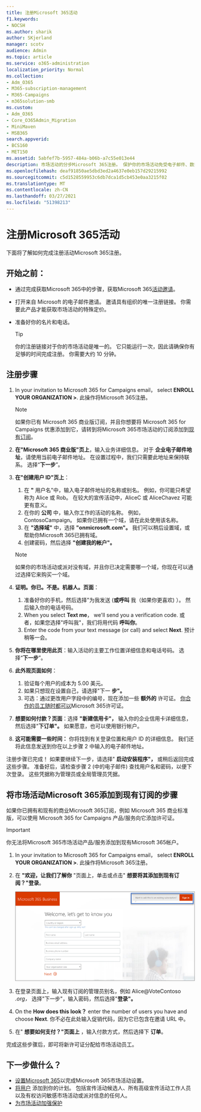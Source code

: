 ```yaml
---
title: 注册Microsoft 365活动
f1.keywords:
- NOCSH
ms.author: sharik
author: SKjerland
manager: scotv
audience: Admin
ms.topic: article
ms.service: o365-administration
localization_priority: Normal
ms.collection:
- Adm_O365
- M365-subscription-management
- M365-Campaigns
- m365solution-smb
ms.custom:
- Adm_O365
- Core_O365Admin_Migration
- MiniMaven
- MSB365
search.appverid:
- BCS160
- MET150
ms.assetid: 5abfef7b-5957-484a-b06b-a7c55e013e44
description: 市场活动的分步Microsoft 365注册。 保护你的市场活动免受电子邮件、数据和通信的网络安全威胁。
ms.openlocfilehash: deaf91850ae5dbd3ed2a4637e0eb157d29215992
ms.sourcegitcommit: c5d1528559953c6db7dca1d5cb453e0aa3215f02
ms.translationtype: MT
ms.contentlocale: zh-CN
ms.lasthandoff: 03/27/2021
ms.locfileid: "51398213"
---
```

# <a name="sign-up-for-microsoft-365-for-campaigns"></a>注册Microsoft 365活动 

下面将了解如何完成注册活动Microsoft 365注册。

## <a name="before-you-start"></a>开始之前：

- 通过完成获取Microsoft 365中的步骤，获取Microsoft 365[活动邀请](get-microsoft-365-campaigns.md#get-microsoft-365-for-campaigns)。
- 打开来自 Microsoft 的电子邮件邀请。 邀请具有组织的唯一注册链接。 你需要此产品才能获取市场活动的特殊定价。
- 准备好你的名片和电话。

    > [!TIP]
    > 你的注册链接对于你的市场活动是唯一的。 它只能运行一次，因此请确保你有足够的时间完成注册。 你需要大约 10 分钟。

## <a name="steps-to-sign-up"></a>注册步骤

1. In your invitation to Microsoft 365 for Campaigns email， select **ENROLL YOUR ORGANIZATION >**. 此操作将Microsoft 365注册。
    > [!NOTE]
    > 如果你已有 Microsoft 365 商业版订阅，并且你想要将 Microsoft 365 for Campaigns 优惠添加到它，请转到将Microsoft 365市场活动的订阅添加到[现有订阅](#steps-to-add-microsoft-365-for-campaigns-to-an-existing-subscription)。
1. **在"Microsoft 365 商业版"页上**，输入业务详细信息。 对于 **企业电子邮件地址**，请使用当前电子邮件地址。 在设置过程中，我们只需要此地址来保持联系。 选择“**下一步**”。
1. **在"创建用户 ID"页上**：
    1. 在 **"** 用户名"中，输入电子邮件地址的名称或别名。 例如，你可能只希望称为 Alice 或 Rob。 在较大的宣传活动中，AliceC 或 AliceChavez 可能更有意义。
    2. 在你的 **公司** 中，输入你工作的活动的名称。 例如，ContosoCampaign。 如果你已拥有一个域，请在此处使用该名称。 
    3. 在 **"选择域"** 中，选择 **"onmicrosoft.com"。** 我们可以稍后设置域，或帮助你Microsoft 365已拥有域。
    4. 创建密码，然后选择 **"创建我的帐户"。**
    > [!NOTE]
    > 如果你的市场活动或派对没有域，并且你已决定需要哪一个域，你现在可以通过选择它来购买一个域。

4. **证明。你已。不是。机器人。页面**：
    1. 准备好你的手机，然后选择"为我发送 (**或呼叫** 我（如果你更喜欢) ）。 然后输入你的电话号码。 
    2. When you select **Text me**， we'll send you a verification code. 或者，如果您选择"呼叫我"，我们将用代码 **呼叫你**。
    3. Enter the code from your text message (or call) and select **Next**. 预计稍等一会。 
5. **你将在哪里使用此页**：输入活动的主要工作位置详细信息和电话号码。 选择“**下一步**”。
6. **此外观页面如何**：
    1. 验证每个用户的成本为 5.00 美元。 
    2. 如果只想现在设置自己，请选择"下一 **步"。** 
    3. 可选：通过更改用户字段中的编号，现在添加一些 **额外的** 许可证。 [你合作的员工随时都可以](../admin/add-users/add-users.md?toc=%2fmicrosoft-365%2fcampaigns%2ftoc.json)Microsoft 365许可证。
7. **想要如何付款？页面**：选择 **"新建信用卡"，** 输入你的企业信用卡详细信息，然后选择"**下订单"。** 如果愿意，也可以使用银行帐户。
8. **这可能需要一些时间：** 你将找到有关登录位置和用户 ID 的详细信息。 我们还将此信息发送到你在以上步骤 2 中输入的电子邮件地址。

注册步骤已完成！ 如果要继续下一步，请选择" **启动安装程序"，** 或稍后返回完成这些步骤。 准备好后，请检查步骤 2 (中的电子邮件) 查找用户名和密码，以便下次登录。 这些凭据称为管理员或全局管理员凭据。

## <a name="steps-to-add-microsoft-365-for-campaigns-to-an-existing-subscription"></a>将市场活动Microsoft 365添加到现有订阅的步骤

如果你已拥有和现有的商业Microsoft 365订阅，例如 Microsoft 365 商业标准版，可以使用 Microsoft 365 for Campaigns 产品/服务向它添加许可证。
> [!IMPORTANT]
> 你无法将Microsoft 365市场活动产品/服务添加到现有Microsoft 365帐户。

1. In your invitation to Microsoft 365 for Campaigns email， select **ENROLL YOUR ORGANIZATION >**. 此操作将Microsoft 365注册。
2. 在 **"欢迎，让我们了解你** "页面上，单击或点击" **想要将其添加到现有订阅？"登录**。
    
    ![选择右上角的"登录"。](../media/addtoexisting.png)
3. 在登录页面上，输入现有订阅的管理员别名，例如 Alice@VoteContoso *<span></span> .org，* 选择"下一步"，输入密码，然后选择"**登录"。**
4. On the **How does this look？** enter the number of users you have and choose **Next**. 你不必在此处输入促销代码，因为它已包含在邀请 URL 中。
5. 在" **想要如何支付？"页面上** ，输入付款方式，然后选择下 **订单**。

完成这些步骤后，即可将新许可证分配给市场活动员工。 [](../admin/manage/assign-licenses-to-users.md)

## <a name="whats-next"></a>下一步做什么？

- [设置Microsoft 365](../business/set-up.md?toc=/microsoft-365/campaigns/toc.json)以完成Microsoft 365市场活动设置。
- [将用户](../admin/add-users/add-users.md?toc=%2fmicrosoft-365%2fcampaigns%2ftoc.json) 添加到你的计划。 包括宣传活动候选人、所有高级宣传活动工作人员以及有权访问敏感市场活动或派对信息的任何人。
- [为市场活动加强保护](m365-campaigns-security-overview.md)
